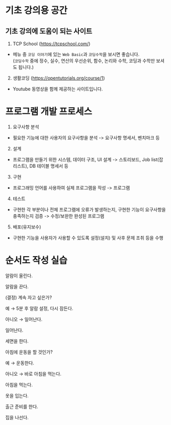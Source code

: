 # 기초 강의용 공간

## 기초 강의에 도움이 되는 사이트
1. TCP School (https://tcpschool.com/)
- 메뉴 중 ```코딩 이야기```에 있는 ```Web Basic```과 ```코딩수학```을 보시면 좋습니다.<br>
(```코딩수학``` 중에 정수, 실수, 연산의 우선순위, 함수, 논리와 수학, 코딩과 수학만 보셔도 됩니다.)

2. 생활코딩 (https://opentutorials.org/course/1)
- Youtube 동영상을 함께 제공하는 사이트입니다.

# 프로그램 개발 프로세스
1. 요구사항 분석
- 필요한 기능에 대한 사용자의 요구사항을 분석 -> 요구사항 명세서, 벤치마크 등

2. 설계
- 프로그램을 만들기 위한 시스템, 데이터 구조, UI 설계 -> 스토리보드, Job list(잡 리스트), DB 테이블 명세서 등

3. 구현
- 프로그래밍 언어를 사용하여 실제 프로그램을 작성 -> 프로그램

4. 테스트
- 구현한 각 부분이나 전체 프로그램에 오류가 발생하는지, 구현한 기능이 요구사항을 충족하는지 검증 -> 수정/보완한 완성된 프로그램

5. 배포(유지보수)
- 구현한 기능을 사용자가 사용할 수 있도록 설정(설치) 및 사후 문제 조취 등을 수행


# 순서도 작성 실습
알람이 울린다.

알람을 끈다.

(결정) 계속 자고 싶은가?

예 → 5분 후 알람 설정, 다시 잠든다.

아니오 → 일어난다.

일어난다.

세면을 한다.

아침에 운동을 할 것인가?

예 → 운동한다.

아니오 → 바로 아침을 먹는다.

아침을 먹는다.

옷을 입는다.

출근 준비를 한다.

집을 나선다.
